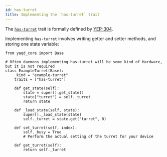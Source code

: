 ```yaml
---
id: has-turret 
title: Implementing the `has-turret` trait
---
```


The [`has-turret`](https://yaq.fyi/traits/has-turret) trait is formally defined by [YEP-304](https://yeps.yaq.fyi/304).


Implementing `has-turret` involves writing getter and setter methods, and
storing one state variable:


```
from yaqd_core import Base

# Often daemons implementing has-turret will be some kind of Hardware, but it is not required
class ExampleTurret(Base):
    _kind = "example-turret"
    traits = ["has-turret"]

    def get_state(self):
        state = super().get_state()
        state["turret"] = self._turret
        return state

    def _load_state(self, state):
        super()._load_state(state)
        self._turret = state.get("turret", 0)

    def set_turret(self, index):
        self._busy = True
        # Perform the actual setting of the turret for your device

    def get_turret(self):
        return self._turret
```
